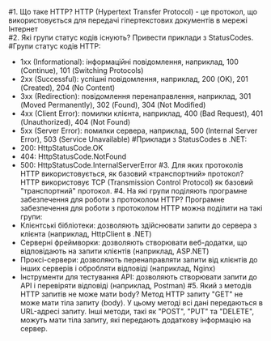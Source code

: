 #1.	Що таке HTTP?
HTTP (Hypertext Transfer Protocol) - це протокол, що використовується для передачі гіпертекстових документів в мережі Інтернет</br>
#2.	Які групи статус кодів існують? Привести приклади з StatusCodes.
#Групи статус кодів HTTP:
* 1xx (Informational): інформаційні повідомлення, наприклад, 100 (Continue), 101 (Switching Protocols)
* 2xx (Successful): успішні повідомлення, наприклад, 200 (OK), 201 (Created), 204 (No Content)
* 3xx (Redirection): повідомлення перенаправлення, наприклад, 301 (Moved Permanently), 302 (Found), 304 (Not Modified)
* 4xx (Client Error): помилки клієнта, наприклад, 400 (Bad Request), 401 (Unauthorized), 404 (Not Found)
* 5xx (Server Error): помилки сервера, наприклад, 500 (Internal Server Error), 503 (Service Unavailable)
#Приклади з StatusCodes в .NET:
* 200: HttpStatusCode.OK
* 404: HttpStatusCode.NotFound
* 500: HttpStatusCode.InternalServerError
#3.	Для яких протоколів HTTP використовується, як базовий «транспортний» протокол?
HTTP використовує TCP (Transmission Control Protocol) як базовий "транспортний" протокол.
#4.	На які групи поділяють програмне забезпечення для роботи з протоколом HTTP?
Програмне забезпечення для роботи з протоколом HTTP можна поділити на такі групи:
* Клієнтські бібліотеки: дозволяють здійснювати запити до сервера з клієнта (наприклад, HttpClient в .NET)
* Серверні фреймворки: дозволяють створювати веб-додатки, що відповідають на запити клієнтів (наприклад, ASP.NET)
* Проксі-сервери: дозволяють перенаправляти запити від клієнтів до інших серверів і обробляти відповіді (наприклад, Nginx)
* Інструменти для тестування API: дозволяють створювати запити до API і перевіряти відповіді (наприклад, Postman)
#5.	Який з методів HTTP запитів не може мати body?
Метод HTTP запиту "GET" не може мати тіла запиту (body). У цьому методі всі дані передаються в URL-адресі запиту. Інші методи, такі як "POST", "PUT" та "DELETE", можуть мати тіла запиту, які передають додаткову інформацію на сервер.
